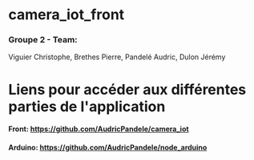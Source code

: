 # camera_iot_front

### Groupe 2 - Team:
Viguier Christophe,
Brethes Pierre,
Pandelé Audric,
Dulon Jérémy

# Liens pour accéder aux différentes parties de l'application

#### Front: https://github.com/AudricPandele/camera_iot
#### Arduino: https://github.com/AudricPandele/node_arduino
